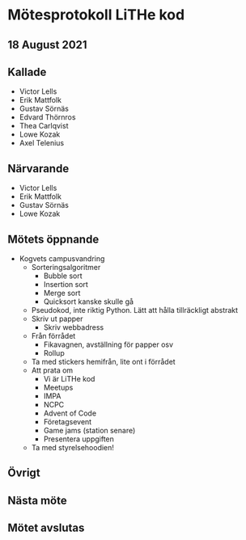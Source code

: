# Mötesprotokoll LiTHe kod

## 18 August 2021

## Kallade

- Victor Lells
- Erik Mattfolk
- Gustav Sörnäs
- Edvard Thörnros
- Thea Carlqvist
- Lowe Kozak
- Axel Telenius

## Närvarande

- Victor Lells
- Erik Mattfolk
- Gustav Sörnäs
- Lowe Kozak

## Mötets öppnande

- Kogvets campusvandring
  - Sorteringsalgoritmer
    - Bubble sort
    - Insertion sort
    - Merge sort
    - Quicksort kanske skulle gå
  - Pseudokod, inte riktig Python. Lätt att hålla tillräckligt abstrakt
  - Skriv ut papper
    - Skriv webbadress
  - Från förrådet
    - Fikavagnen, avställning för papper osv
    - Rollup
  - Ta med stickers hemifrån, lite ont i förrådet
  - Att prata om
    - Vi är LiTHe kod
    - Meetups
    - IMPA
    - NCPC
    - Advent of Code
    - Företagsevent
    - Game jams (station senare)
    - Presentera uppgiften
  - Ta med styrelsehoodien!

## Övrigt

## Nästa möte

## Mötet avslutas

